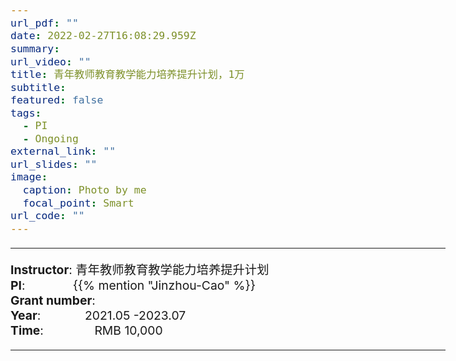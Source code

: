 ```yaml
---
url_pdf: ""
date: 2022-02-27T16:08:29.959Z
summary: 
url_video: ""
title: 青年教师教育教学能力培养提升计划，1万
subtitle: 
featured: false
tags:
  - PI
  - Ongoing
external_link: ""
url_slides: ""
image:
  caption: Photo by me
  focal_point: Smart
url_code: ""
---
```


<style type="text/css">
  /* Whole document: */
  body{
    font-size: 14.5pt;
  }
  /* Headers */
  h1,h2,h3,h4,h5,h6{
    font-size: 20pt;
    }
</style>

-----
**Instructor**: 青年教师教育教学能力培养提升计划                 <br>
**PI**:              {{% mention "Jinzhou-Cao" %}}                 <br>
**Grant number**:              <br>
**Year**:             2021.05 -2023.07  <br>
**Time**:               RMB 10,000                        

-----
